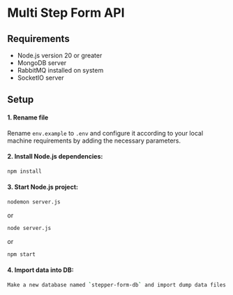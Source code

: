 # Multi Step Form API

## Requirements
- Node.js version 20 or greater
- MongoDB server
- RabbitMQ installed on system
- SocketIO server

## Setup

#### 1. Rename file
Rename `env.example` to `.env` and configure it according to your local machine requirements by adding the necessary parameters.

#### 2. Install Node.js dependencies:
   ```bash
   npm install
   ````
#### 3. Start Node.js project:
   ```bash
   nodemon server.js 
   ```
   or
   ```bash
   node server.js 
   ```
   or
   ```bash
   npm start 
   ```

#### 4. Import data into DB:
   ```bash
   Make a new database named `stepper-form-db` and import dump data files stored in `DbDump` folder.
   ````

